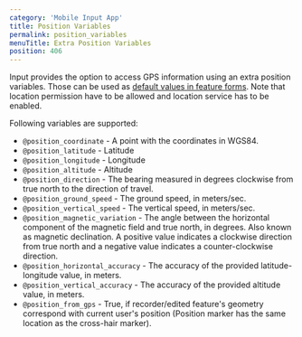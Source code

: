 ```yaml
---
category: 'Mobile Input App'
title: Position Variables
permalink: position_variables
menuTitle: Extra Position Variables
position: 406
---
```


Input provides the option to access GPS information using an extra position variables. Those can be used as 
[default values in feature forms](./settingup_forms_defaults). Note that location permission 
have to be allowed and location service has to be enabled.

Following variables are supported:
 - `@position_coordinate` - A point with the coordinates in WGS84.
 - `@position_latitude` - Latitude
 - `@position_longitude` - Longitude
 - `@position_altitude` - Altitude
 - `@position_direction` - The bearing measured in degrees clockwise from true north to the direction of travel.
 - `@position_ground_speed` - The ground speed, in meters/sec.
 - `@position_vertical_speed` - The vertical speed, in meters/sec.
 - `@position_magnetic_variation` - The angle between the horizontal component of the magnetic field and true north, 
 in degrees. Also known as magnetic declination. A positive value indicates a clockwise direction from true north and 
 a negative value indicates a counter-clockwise direction.
 - `@position_horizontal_accuracy` - The accuracy of the provided latitude-longitude value, in meters.
 - `@position_vertical_accuracy` - The accuracy of the provided altitude value, in meters.
 - `@position_from_gps` - True, if recorder/edited feature's geometry correspond with current user's position 
 (Position marker has the same location as the cross-hair marker).

